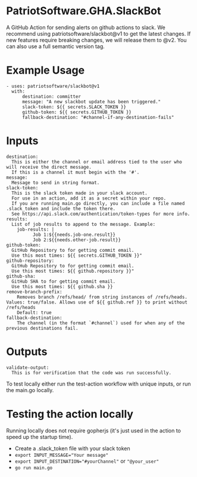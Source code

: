 # PatriotSoftware.GHA.SlackBot

A GitHub Action for sending alerts on github actions to slack. We recommend using patriotsoftware/slackbot@v1 to get the latest changes. If new features require breaking changes, we will release them to @v2. You can also use a full semantic version tag.

# Example Usage

```
- uses: patriotsoftware/slackbot@v1
  with:
      destination: committer
      message: "A new slackbot update has been triggered."
      slack-token: ${{ secrets.SLACK_TOKEN }}
      github-token: ${{ secrets.GITHUB_TOKEN }}
      fallback-destination: "#channel-if-any-destination-fails"
```


# Inputs

```
destination:
  This is either the channel or email address tied to the user who will receive the direct message.
  If this is a channel it must begin with the '#'.
message:
  Message to send in string format.
slack-token:
  This is the slack token made in your slack account.
  For use in an action, add it as a secret within your repo.
  If you are running main.go directly, you can include a file named .slack_token and include the token there.
  See https://api.slack.com/authentication/token-types for more info.
results:
  List of job results to append to the message. Example:
    job-results: |
          Job 1:${{needs.job-one.result}}
          Job 2:${{needs.other-job.result}}
github-token:
  GitHub Repository to for getting commit email. 
  Use this most times: ${{ secrets.GITHUB_TOKEN }}"
github-repository:
  GitHub Repository to for getting commit email. 
  Use this most times: ${{ github.repository }}"
github-sha:
  GitHub SHA to for getting commit email.
  Use this most times: ${{ github.sha }}
remove-branch-prefix:
    Removes branch /refs/head/ from string instances of /refs/heads. Values: true/false. Allows use of ${{ github.ref }} to print without /refs/heads
    Default: true
fallback-destination:
    The channel (in the format `#channel`) used for when any of the previous destinations fail.
```

# Outputs

```
validate-output:
  This is for verification that the code was run successfully.
```

To test locally either run the test-action workflow with unique inputs, or run the main.go locally.

# Testing the action locally
Running locally does not require gopherjs (it's just used in the action to speed up the startup time). 

- Create a .slack_token file with your slack token
- `export INPUT_MESSAGE="Your message"`
- `export INPUT_DESTINATION="#yourChannel"` or `"@your_user"`
- `go run main.go`
